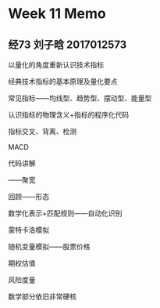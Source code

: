 # Week 11 Memo

## 经73 刘子晗 2017012573

以量化的角度重新认识技术指标



经典技术指标的基本原理及量化要点

常见指标——均线型、趋势型、摆动型、能量型

认识指标的物理含义+指标的程序化代码

指标交叉、背离、检测

MACD

代码讲解

——聚宽

回顾——形态

数学化表示+匹配规则——自动化识别



蒙特卡洛模拟

随机变量模拟——股票价格

期权估值

风险度量



数学部分依旧非常硬核